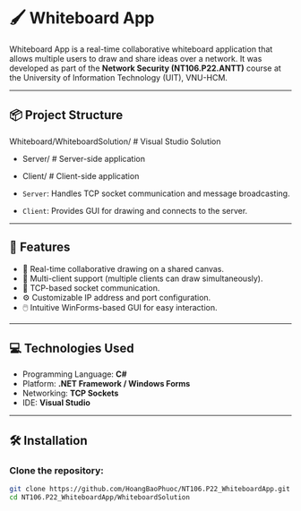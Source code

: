 # 🖌️ Whiteboard App

Whiteboard App is a real-time collaborative whiteboard application that allows multiple users to draw and share ideas over a network. It was developed as part of the **Network Security (NT106.P22.ANTT)** course at the University of Information Technology (UIT), VNU-HCM.

---

## 📦 Project Structure

Whiteboard/WhiteboardSolution/ # Visual Studio Solution
- Server/ # Server-side application
- Client/ # Client-side application


- `Server`: Handles TCP socket communication and message broadcasting.
- `Client`: Provides GUI for drawing and connects to the server.

---

## 🚀 Features

- 🎨 Real-time collaborative drawing on a shared canvas.
- 👥 Multi-client support (multiple clients can draw simultaneously).
- 📡 TCP-based socket communication.
- ⚙️ Customizable IP address and port configuration.
- 🖱️ Intuitive WinForms-based GUI for easy interaction.

---

## 💻 Technologies Used

- Programming Language: **C#**
- Platform: **.NET Framework / Windows Forms**
- Networking: **TCP Sockets**
- IDE: **Visual Studio**

---

## 🛠️ Installation

### Clone the repository:

```bash
git clone https://github.com/HoangBaoPhuoc/NT106.P22_WhiteboardApp.git
cd NT106.P22_WhiteboardApp/WhiteboardSolution
